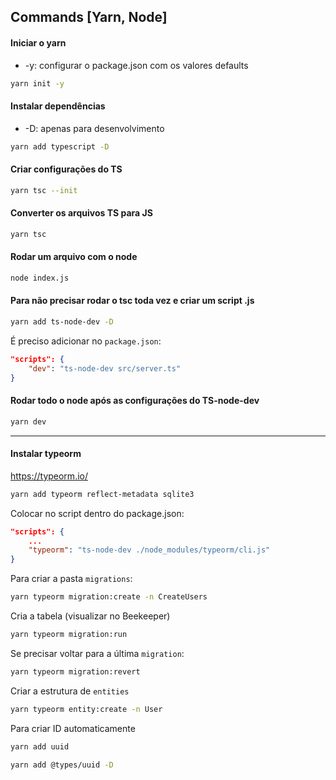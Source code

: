 ## Commands [Yarn, Node]

#### Iniciar o yarn 

- -y: configurar o package.json com os valores defaults

``` bash 
yarn init -y
```

#### Instalar dependências 

- -D: apenas para desenvolvimento 

``` bash 
yarn add typescript -D
``` 

#### Criar configurações do TS

``` bash 
yarn tsc --init
```

#### Converter os arquivos TS para JS

``` bash 
yarn tsc
```

#### Rodar um arquivo com o node

``` bash 
node index.js
```

#### Para não precisar rodar o tsc toda vez e criar um script .js

``` bash 
yarn add ts-node-dev -D
```

É preciso adicionar no `package.json`: 

``` json
"scripts": {
    "dev": "ts-node-dev src/server.ts"
}
```

#### Rodar todo o node após as configurações do TS-node-dev

``` bash 
yarn dev
```

---

#### Instalar typeorm  

https://typeorm.io/

``` bash 
yarn add typeorm reflect-metadata sqlite3
```

Colocar no script dentro do package.json: 

``` json
"scripts": {
    ...
    "typeorm": "ts-node-dev ./node_modules/typeorm/cli.js"
}
```

Para criar a pasta `migrations`: 

``` bash 
yarn typeorm migration:create -n CreateUsers
```

Cria a tabela (visualizar no Beekeeper)

``` bash
yarn typeorm migration:run 
```

Se precisar voltar para a última `migration`: 

``` bash
yarn typeorm migration:revert 
```

Criar a estrutura de `entities`

``` bash 
yarn typeorm entity:create -n User
```

Para criar ID automaticamente

``` bash 
yarn add uuid 
```

``` bash 
yarn add @types/uuid -D
```